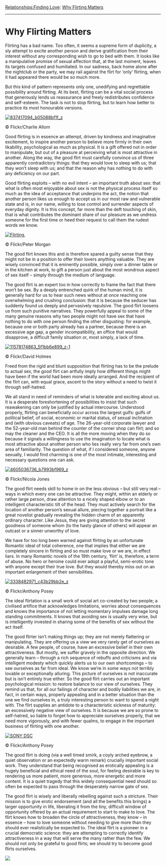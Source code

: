 [Relationships:](https://www.theschooloflife.com/thebookoflife/category/relationships/)[Finding Love](https://www.theschooloflife.com/thebookoflife/category/relationships/finding-love/): [Why Flirting Matters](https://www.theschooloflife.com/thebookoflife/why-flirting-matters/)

* * *

# Why Flirting Matters

Flirting has a bad name. Too often, it seems a supreme form of duplicity, a sly attempt to excite another person and derive gratification from their interest without any corresponding wish to go to bed with them. It looks like a manipulative promise of sexual affection that, at the last moment, leaves its targets confused and humiliated. In our sadness, back home alone after the nightclub or the party, we may rail against the flirt for ‘only’ flirting, when it had appeared there would be so much more.

But this kind of pattern represents only one, unedifying and regrettable possibility around flirting. At its best, flirting can be a vital social process that generously lends us reassurance and freely redistributes confidence and self-esteem. The task is not to stop flirting, but to learn how better to practice its most honourable versions.

[![837417094_b05088bf1f_z](https://www.theschooloflife.com/thebookoflife/wp-content/uploads/2016/10/837417094_b05088bf1f_z.jpg)](http://www.thebookoflife.org/wp-content/uploads/2016/10/837417094_b05088bf1f_z.jpg)

© Flickr/Charlie Allom

Good flirting is in essence an attempt, driven by kindness and imaginative excitement, to inspire another person to believe more firmly in their own likability, psychological as much as physical. It is a gift offered not in order to manipulate, but out of a pleasure at perceiving what is most attractive in another. Along the way, the good flirt must carefully convince us of three apparently contradictory things: that they would love to sleep with us; that they won’t sleep with us; and that the reason why has nothing to do with any deficiency on our part.

Good flirting exploits – with no evil intent – an important truth about sex: that what is often most enjoyable about sex is not the physical process itself so much as the idea of acceptance that underpins the act, the notion that another person likes us enough to accept us in our most raw and vulnerable state and is, in our name, willing to lose control and surrender aspects of everyday dignity. It is this concept, far more than the deft touching of skin, that is what contributes the dominant share of our pleasure as we undress someone for the first time or heed their request to call them the rudest words we know.

[![Flirting,](https://www.theschooloflife.com/thebookoflife/wp-content/uploads/2016/10/5001573288_439283ee41_z-1.jpg)](http://www.thebookoflife.org/wp-content/uploads/2016/10/5001573288_439283ee41_z-1.jpg)

© Flickr/Peter Morgan

The good flirt knows this and is therefore spared a guilty sense that they might not be in a position to offer their lovers anything valuable. They are wisely convinced that it is eminently possible, simply over a dinner table or in the kitchen at work, to gift a person just about the most wondrous aspect of sex itself – simply through the medium of language.

The good flirt is an expert too in how correctly to frame the fact that there won’t be sex. By a deeply entrenched quirk of the human mind, it is generally hard for us to hear such news without at once reaching one overwhelming and crushing conclusion: that it is because the seducer has suddenly found us deeply and pervasively repulsive. The good flirt loosens us from such punitive narratives. They powerfully appeal to some of the many genuine reasons why two people might not have sex that have nothing to do with one person finding the other disgusting: for example, because one or both party already has a partner, because there is an excessive age gap, a gender incompatibility, an office that would disapprove, a difficult family situation or, most simply, a lack of time.

[![11578174863_5f1bb6e899_z-1](https://www.theschooloflife.com/thebookoflife/wp-content/uploads/2016/10/11578174863_5f1bb6e899_z-1.jpg)](http://www.thebookoflife.org/wp-content/uploads/2016/10/11578174863_5f1bb6e899_z-1.jpg)

© Flickr/David Holmes

Freed from the rigid and blunt supposition that flirting has to be the prelude to actual sex, the good flirt can artfully imply how different things might have been if the world had been more ideally arranged. And the recipient of the flirt can, with equal grace, ascent to the story without a need to twist it through self-hatred.

We all stand in need of reminders of what is tolerable and exciting about us. It is a desperate foreshortening of possibilities to insist that such reawakening can only be justified by actual intercourse. Understood properly, flirting can beneficially occur across the largest gulfs: gulfs of political belief, of social, economic or marital status, of sexual inclination and (with obvious caveats) of age. The 26-year-old corporate lawyer and the 52-year-old man behind the counter of the corner shop can flirt; and so may the cleaner and the CEO. It is all the more moving when they do so because it signals a willingness to use the imagination to locate what is most attractive about another person who lies really very far from one’s own area of familiarity. The question of what, if I considered someone, anyone sexually, I would find charming is one of the most intimate, interesting and necessary questions one can ask.

[![4605036736_b7993bf969_z](https://www.theschooloflife.com/thebookoflife/wp-content/uploads/2016/10/4605036736_b7993bf969_z.jpg)](http://www.thebookoflife.org/wp-content/uploads/2016/10/4605036736_b7993bf969_z.jpg)

© Flickr/Nicola Jones

The good flirt needs skill to home in on the less obvious – but still very real – ways in which every one can be attractive. They might, within an elderly or rather large person, draw attention to a nicely shaped elbow or to an intelligent characteristic tilt of the head. They must actively search for the location of another person’s sexual allure, piecing together a portrait like a great novelist gradually revealing the hidden charm of an apparently ordinary character. Like Jesus, they are giving attention to the secret goodness of someone whom (to the hasty glance of others) will appear an outcast or a sinner unworthy of love.

We have for too long been warned against flirting by an unfortunate Romantic ideal of total coherence, one that implies that either we are completely sincere in flirting and so must make love or we are, in effect liars. In many Romantic novels of the 19th century, ‘flirt’ is, therefore, a term of abuse. No hero or heroine could ever adopt a playful, semi-erotic tone with anyone except their true love. But they would thereby miss out on an important enlargement of their sensibilities.

[![3338482971_c43b29bb2e_z](https://www.theschooloflife.com/thebookoflife/wp-content/uploads/2016/10/3338482971_c43b29bb2e_z.jpg)](http://www.thebookoflife.org/wp-content/uploads/2016/10/3338482971_c43b29bb2e_z.jpg)

© Flickr/Anthony Posey

The ideal flirtation is a small work of social art co-created by two people; a civilised artifice that acknowledges limitations, worries about consequences and knows the importance of not letting momentary impulses damage long standing commitments. It knows that avoiding sex is usually very wise, but is intelligently invested in sharing some of the benefits of sex without the act itself.

The good flirter isn’t making things up; they are not merely flattering or manipulating. They are offering us a view we very rarely get of ourselves as desirable. A few people, of course, have an excessive belief in their own attractiveness. But mostly, we suffer gravely in the opposite direction. We generally learn – through a rich sequence of rebuffs and criticisms and via intelligent modesty which quickly alerts us to our own shortcomings – to see ourselves as far from ideal. We know we’re in some ways not terribly lovable or exceptionally alluring. This picture of ourselves is not inaccurate but is isn’t entirely true either. So the good flirt carries out an important psychological mission: to restore balance to our view of ourselves. They remind us that, for all our failings of character and bodily liabilities we are, in fact, in certain ways, properly appealing and in a better situation than the one we find ourselves in, a truly interesting person to want to spend a night with. The flirt supplies an antidote to a characteristic sickness of maturity: an excessively negative view of ourselves. It is because we are so prone to self-hatred, so liable to forget how to appreciate ourselves properly, that we need more vigorously, and with fewer qualms, to engage in the important business of flirting with one another.

[![SONY DSC](https://www.theschooloflife.com/thebookoflife/wp-content/uploads/2016/10/5482933921_bb7bff5e9d_z.jpg)](http://www.thebookoflife.org/wp-content/uploads/2016/10/5482933921_bb7bff5e9d_z.jpg)

© Flickr/Anthony Posey

The good flirt is doing (via a well timed smirk, a coyly arched eyebrow, a quiet observation or an expectedly warm remark) crucially important social work. They understand that being recognised as erotically appealing is a hugely beneficial and ethical need of the soul, for feeling desirable is key to rendering us more patient, more generous, more energetic and more content. It is a quiet tragedy that this widely consequential need should so often be expected to pass through the desperately narrow gate of sex.

The good flirt is wisely and liberally rebelling against such a stricture. Their mission is to give erotic endorsement (and all the benefits this brings) a larger opportunity in life, liberating it from the tiny, difficult window of opportunity offered by an actual requirement to start to make to love. The flirt knows how to broaden the circle of attractiveness, they know – in essence – how to love someone without needing to give more than they should ever realistically be expected to. The ideal flirt is a pioneer in a crucial democratic science: they are attempting to correctly identify attractiveness in a way that will serve the many rather than the few. We should not only be grateful to good flirts; we should try to become good flirts ourselves.

[![](https://img.youtube.com/vi/rZTqF5oYUqo/0.jpg)](https://www.youtube.com/embed/rZTqF5oYUqo '')
